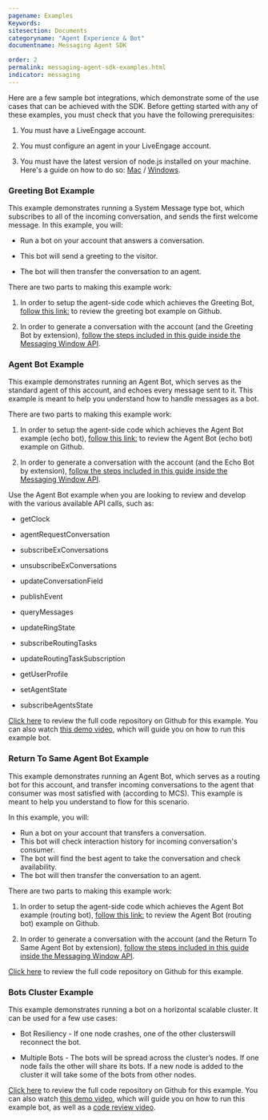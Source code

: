 ```yaml
---
pagename: Examples
Keywords:
sitesection: Documents
categoryname: "Agent Experience & Bot"
documentname: Messaging Agent SDK

order: 2
permalink: messaging-agent-sdk-examples.html
indicator: messaging
---
```


Here are a few sample bot integrations, which demonstrate some of the use cases that can be achieved with the SDK. Before getting started with any of these examples, you must check that you have the following prerequisites:

1. You must have a LiveEngage account.

2. You must configure an agent in your LiveEngage account.

3. You must have the latest version of node.js installed on your machine. Here's a guide on how to do so: [Mac](http://blog.teamtreehouse.com/install-node-js-npm-mac) / [Windows](http://blog.teamtreehouse.com/install-node-js-npm-windows).

### Greeting Bot Example

This example demonstrates running a System Message type bot, which subscribes to all of the incoming conversation, and sends the first welcome message. In this example, you will:

* Run a bot on your account that answers a conversation.

* This bot will send a greeting to the visitor.

* The bot will then transfer the conversation to an agent.

There are two parts to making this example work:

1. In order to setup the agent-side code which achieves the Greeting Bot, [follow this link:](https://github.com/LivePersonInc/node-agent-sdk#running-the-sample-app) to review the greeting bot example on Github.

2. In order to generate a conversation with the account (and the Greeting Bot by extension), [follow the steps included in this guide inside the Messaging Window API](consumer-int-js-sample.html).

### Agent Bot Example

This example demonstrates running an Agent Bot, which serves as the standard agent of this account, and echoes every message sent to it. This example is meant to help you understand how to handle messages as a bot.

There are two parts to making this example work:

1. In order to setup the agent-side code which achieves the Agent Bot example (echo bot), [follow this link:](https://github.com/LivePersonInc/node-agent-sdk#running-the-sample-app) to review the Agent Bot (echo bot) example on Github.

2. In order to generate a conversation with the account (and the Echo Bot by extension), [follow the steps included in this guide inside the Messaging Window API](consumer-int-js-sample.html).

Use the Agent Bot example when you are looking to review and develop with the various available API calls, such as:

* getClock

* agentRequestConversation

* subscribeExConversations

* unsubscribeExConversations

* updateConversationField

* publishEvent

* queryMessages

* updateRingState

* subscribeRoutingTasks

* updateRoutingTaskSubscription

* getUserProfile

* setAgentState

* subscribeAgentsState

<div class="important"><a href="https://github.com/LivePersonInc/node-agent-sdk/tree/master/examples/agent-bot">Click here</a> to review the full code repository on Github for this example. You can also watch <a href="https://www.youtube.com/embed/7PVj6nhjG5o">this demo video</a>, which will guide you on how to run this example bot.</div>


### Return To Same Agent Bot Example

This example demonstrates running an Agent Bot, which serves as a routing bot for this account, and transfer incoming conversations to the agent that consumer was most satisfied with (according to MCS). This example is meant to help you understand to flow for this scenario. 

In this example, you will:
* Run a bot on your account that transfers a conversation.
* This bot will check interaction history for incoming conversation's consumer.
* The bot will find the best agent to take the conversation and check availability.
* The bot will then transfer the conversation to an agent.

There are two parts to making this example work:
1. In order to setup the agent-side code which achieves the Agent Bot example (routing bot), [follow this link:](https://github.com/LivePersonInc/node-agent-sdk#running-the-sample-app) to review the Agent Bot (routing bot) example on Github.

2. In order to generate a conversation with the account (and the Return To Same Agent Bot by extension), [follow the steps included in this guide inside the Messaging Window API](consumer-int-js-sample.html).


<div class="important"><a href="https://github.com/LivePersonInc/node-agent-sdk/tree/master/examples/transfer2same-agent-bot">Click here</a> to review the full code repository on Github for this example.</div>


### Bots Cluster Example

This example demonstrates running a bot on a ​horizontal scalable cluster. It can be used for a few use cases:

* Bot Resiliency - If one node crashes, one ​of the other ​clusters ​will reconnect the bot.

* Multiple Bots - The bots will be spread across the cluster’s nodes. If one node fails the other will share its bots. If a new node is added to the cluster it will take some of the bots from other nodes.

<div class="important"><a href="https://github.com/LivePersonInc/node-agent-sdk/tree/master/examples/cluster">Click here</a> to review the full code repository on Github for this example. You can also watch <a href="https://www.youtube.com/embed/4FgZa87sDho">this demo video</a>, which will guide you on how to run this example bot, as well as a <a href="https://www.youtube.com/embed/QZiNzkWgPWk">code review video</a>.</div>
